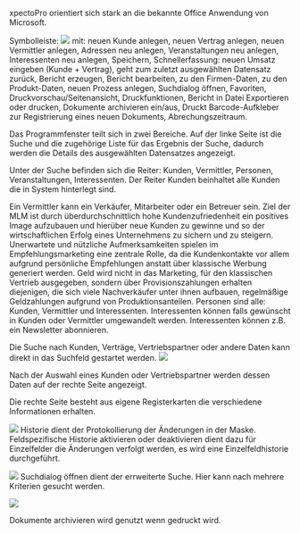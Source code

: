 
xpectoPro orientiert sich stark an die bekannte Office Anwendung von Microsoft. 

Symbolleiste: 
![](http://xpecto.github.io/docs/img/img_1425898224803.png) mit:
neuen Kunde anlegen, neuen Vertrag anlegen, neuen Vermittler anlegen, Adressen neu anlegen, Veranstaltungen neu anlegen, Interessenten neu anlegen, Speichern, Schnellerfassung: neuen Umsatz eingeben (Kunde + Vertrag), geht zum zuletzt ausgewählten Datensatz zurück, Bericht erzeugen, Bericht bearbeiten, zu den Firmen-Daten, zu den Produkt-Daten, neuen Prozess anlegen, Suchdialog öffnen, Favoriten, Druckvorschau/Seitenansicht, Druckfunktionen, Bericht in Datei Exportieren oder drucken, Dokumente archivieren ein/aus, Druckt Barcode-Aufkleber zur Registrierung eines neuen Dokuments, Abrechungszeitraum.

Das Programmfenster teilt sich in zwei Bereiche. Auf der linke Seite ist die Suche und die zugehörige Liste für das Ergebnis der Suche, dadurch werden die Details des ausgewählten Datensatzes angezeigt. 

Unter der Suche befinden sich die Reiter: Kunden, Vermittler, Personen, Veranstaltungen, Interessenten.
Der Reiter Kunden beinhaltet alle Kunden die in System hinterlegt sind.

Ein Vermittler kann ein Verkäufer, Mitarbeiter oder ein Betreuer sein.
Ziel der MLM ist durch überdurchschnittlich hohe Kundenzufriedenheit ein positives Image aufzubauen und hierüber neue Kunden zu gewinne und so der wirtschaftlichen Erfolg eines Unternehmens zu sichern und zu steigern. Unerwartete und nützliche Aufmerksamkeiten spielen im Empfehlungsmarketing eine zentrale Rolle, da die Kundenkontakte vor allem aufgrund persönliche Empfehlungen anstatt über klassische Werbung generiert werden.
Geld wird nicht in das Marketing, für den klassischen Vertrieb ausgegeben, sondern über Provisionszahlungen erhalten diejenigen, die sich viele Nachverkäufer unter ihnen aufbauen, regelmäßige Geldzahlungen aufgrund von Produktionsanteilen.
Personen sind alle: Kunden, Vermittler und Interessenten.
Interessenten können falls gewünscht in Kunden oder Vermittler umgewandelt werden. Interessenten können z.B. ein Newsletter abonnieren.

Die Suche nach Kunden, Verträge, Vertriebspartner oder andere Daten kann direkt in das Suchfeld gestartet werden.
 ![](http://xpecto.github.io/docs/img/img_1425898635719.png)

Nach der Auswahl eines Kunden oder Vertriebspartner werden dessen Daten auf der rechte Seite angezeigt.

Die rechte Seite besteht aus eigene Registerkarten die verschiedene Informationen erhalten.

![](http://xpecto.github.io/docs/img/img_1425902226633.png)
Historie dient der Protokollierung der Änderungen in der Maske.
Feldspezifische Historie aktivieren oder deaktivieren dient dazu für Einzelfelder die Änderungen verfolgt werden, es wird eine Einzelfeldhistorie durchgeführt.

![](http://xpecto.github.io/docs/img/img_1425904888810.png) Suchdialog öffnen dient der errweiterte Suche.
Hier kann nach mehrere Kriterien gesucht werden.

![](http://xpecto.github.io/docs/img/img_1425898083616.png)

Dokumente archivieren wird genutzt wenn gedruckt wird. 
